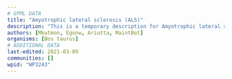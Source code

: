 ```yaml
---
# GPML DATA
title: "Amyotrophic lateral sclerosis (ALS)"
description: "This is a temporary description for Amyotrophic lateral sclerosis (ALS)"
authors: [Mkutmon, Egonw, Ariutta, MaintBot]
organisms: [Bos taurus]
# ADDITIONAL DATA
last-edited: 2021-03-09
communities: []
wpid: "WP3243"
---
```

